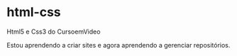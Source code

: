 # html-css
 Html5 e Css3 do CursoemVideo

 Estou aprendendo a criar sites e agora aprendendo a gerenciar repositórios.
